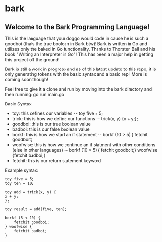 # bark
## Welcome to the Bark Programming Language!

This is the language that your doggo would code in cause he is such a goodboi (thats the true boolean in Bark btw)! Bark is written in Go and utilizes only the baked in Go functionality. Thanks to Thorsten Ball and his book "Writing an Interpreter in Go"! This has been a major help in getting this project off the ground!

Bark is still a work in progress and as of this latest update to this repo, it is only generating tokens with the basic syntax and a basic repl. More is coming soon though!

Feel free to give it a clone and run by moving into the bark directory and then running: go run main.go

Basic Syntax:
 - toy: this defines our variables -- toy five = 5;
- trick: this is how we define our functions -- trick(x, y) {x + y;};
- goodboi: this is our true boolean value
- badboi: this is our false boolean value
- borkf: this is how we start an if statement -- borkf (10 > 5) { fetchit goodboit}
- woofwise: this is how we continue an if statment with other conditions (else in other languages) -- borkf (10 > 5) { fetchit goodboit;} woofwise {fetchit badboi;}
- fetchit: this is our return statement keyword


Example syntax:

    toy five = 5;
	toy ten = 10;

	toy add = trick(x, y) {
	x + y;
	};

	toy result = add(five, ten);

	borkf (5 < 10) {
		fetchit goodboi;
	} woofwise {
		fetchit badboi;
	}
